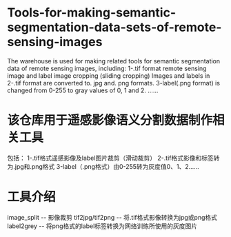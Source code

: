 # Tools-for-making-semantic-segmentation-data-sets-of-remote-sensing-images
The warehouse is used for making related tools for semantic segmentation data of remote sensing images, including: 1-.tif format remote sensing image and label image cropping (sliding cropping) Images and labels in 2-.tif format are converted to. jpg and. png formats. 3-label(.png format) is changed from 0-255 to gray values of 0, 1 and 2. ......

# 该仓库用于遥感影像语义分割数据制作相关工具
包括：
1-.tif格式遥感影像及label图片裁剪（滑动裁剪）
2-.tif格式影像和标签转为.jpg和.png格式
3-label（.png格式）由0-255转为灰度值0、1、2......

# 工具介绍

image_split -- 影像裁剪
tif2jpg/tif2png -- 将.tif格式影像转换为jpg或png格式
label2grey -- 将png格式的label标签转换为网络训练所使用的灰度图片
